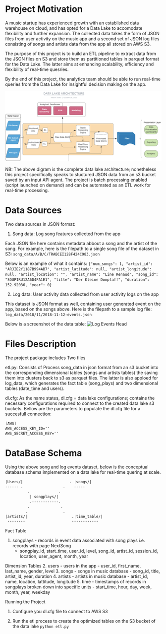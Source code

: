 
# Project Motivation

A music startup has experienced growth with an established data warehouse on cloud, and has opted for a Data Lake to accomodate flexibility and further expansion. The collected data takes the form of JSON files from user activity on the music app and a second set of JSON log files consisting of songs and artists data from the app all stored on AWS S3.

The purpose of this project is to build an ETL pipeline to extract data from the JSON files on S3 and store them as partitioned tables in parquet format for the Data Lake. The latter aims at enhancing scalability, efficiency and flexibility of real-time quesries.

By the end of this project, the analytics team should be able to run real-time queries from the Data Lake for insightful decision making on the app.

![Data Lake](https://github.com/Tsakunelson/Data-Lake/blob/main/Screen%20Shot%202021-01-31%20at%209.55.22%20AM.png)

NB: The above digram is the complete data lake architecture; nonetheless this project specifically speaks to stuctured JSON data from an s3 bucket saved by an input API agent. The project is batch processing enabled (script launched on demand) and can be automated as an ETL work for real-time processing. 

# Data Sources

Two data sources in JSON format:

1. Song data: Log song features collected from the app

Each JSON file here contains metadata abbout a song and the artist of the song. For example, here is the filepath to a single song file of the dataset in S3:
``` song_data/A/B/C/TRABCEI128F424C983.json ```

Below is an example of what it contains:
``` {"num_songs": 1, "artist_id": "ARJIE2Y1187B994AB7", "artist_latitude": null, "artist_longitude": null, "artist_location": "", "artist_name": "Line Renaud", "song_id": "SOUPIRU12A6D4FA1E1", "title": "Der Kleine Dompfaff", "duration": 152.92036, "year": 0} ```

2. Log data: User activity data collected from user activity logs on the app

This dataset is JSON format as well, containing user generated event on the app, based on the songs above. Here is the filepath to a sample log file:
```log_data/2018/11/2018-11-12-events.json```


Below is a screenshot of the data table:
![Log Events Head](https://github.com/Tsakunelson/Data_Warehouse_Redshift-/blob/main/log-data.png)


# Files Description
The project package includes Two files

etl.py: Consists of Process song_data in json format from an s3 bucket into the corresponding dimensional tables (songs and artists tables) the saving them into clusters back to s3 as parquet files. The latter is also apploed for log_data, which generates the fact table (song_plays) and two dimensional tables (date_time and users).

dl.cfg: As the name states, dl.cfg = data lake configurations; contains the necessary configurations required to connect to the created data lake s3 buckets. Bellow are the parameters to populate the dl.cfg file for a succesfull connection:

```
[AWS]
AWS_ACCESS_KEY_ID=''
AWS_SECRET_ACCESS_KEY=''
```

# DataBase Schema

Using the above song and log events dataset, below is the conceptual database schema implemented on a data lake for real-time quering at scale.


    |Users/|                     . |songs/|
    ------ .                  .    -----
              .             .
               | songplays/|
               .------------.
              .              .
             .                .
    |artists/|                    .|time_table/| 
     --------                     ------------

Fact Table
1. songplays - records in event data associated with song plays i.e. records with page NextSong
    - songplay_id, start_time, user_id, level, song_id, artist_id, session_id, location, user_agent, month, year

Dimension Tables
2. users - users in the app
    - user_id, first_name, last_name, gender, level
3. songs - songs in music database
    - song_id, title, artist_id, year, duration
4. artists - artists in music database
    - artist_id, name, location, lattitude, longitude
5. time - timestamps of records in songplays broken down into specific units
    - start_time, hour, day, week, month, year, weekday


Running the Project

1. Configure you dl.cfg file to connect to AWS S3


3. Run the etl process to create the optimized tables on the S3 bucket of the data lake
```python etl.py ```



